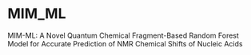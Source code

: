 # MIM_ML
MIM-ML: A Novel Quantum Chemical Fragment-Based Random Forest Model for Accurate Prediction of NMR Chemical Shifts of Nucleic Acids
